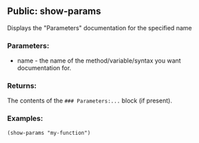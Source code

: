 ## Public: show-params
Displays the "Parameters" documentation for the specified name

### Parameters:
* name - the name of the method/variable/syntax you want
  documentation for.

### Returns:
The contents of the `### Parameters:...` block (if present).

### Examples:
  `(show-params "my-function")`


